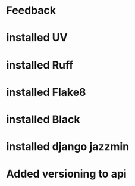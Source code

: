 # Feedback

# installed UV
# installed Ruff
# installed Flake8
# installed Black
# installed django jazzmin
# Added versioning to api 

